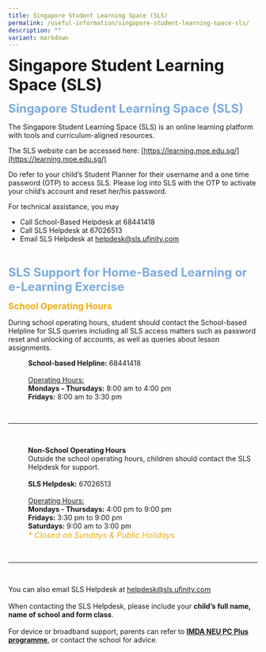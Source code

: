```yaml
---
title: Singapore Student Learning Space (SLS)
permalink: /useful-information/singapore-student-learning-space-sls/
description: ""
variant: markdown
---
```

<b><font size="6">Singapore Student Learning Space (SLS)</font></b>

<b><font size="5" color="#7daadf">Singapore Student Learning Space (SLS)</font></b>

  
The Singapore Student Learning Space (SLS) is an online learning platform with tools and curriculum-aligned resources.  
  
The SLS website can be accessed here:&nbsp;[https://learning.moe.edu.sg/](https://learning.moe.edu.sg/)  
  
Do refer to your child’s Student Planner for their username and a one time password (OTP) to access SLS. Please log into SLS with the OTP to activate your child’s account and reset her/his password.  
  
For technical assistance, you may  
  

*   Call School-Based Helpdesk at 68441418
*   Call SLS Helpdesk at 67026513
*   Email SLS Helpdesk at&nbsp;[helpdesk@sls.ufinity.com](mailto:helpdesk@sls.ufinity.com)

<br>

<b><font size="5" color="#7daadf">SLS Support for Home-Based Learning or e-Learning Exercise</font></b>

<b><font size="4" color="#eeac0d">School Operating Hours</font></b>

During school operating hours, student should contact the School-based Helpline for SLS queries including all SLS access matters such as password reset and unlocking of accounts, as well as queries about lesson assignments.  

<p style="margin-left: 40px">
<b>School-based Helpline:</b>&nbsp;68441418
<br><br>
<u>Operating Hours:</u><br>
<b>Mondays - Thursdays:</b>&nbsp;8:00 am to 4:00 pm<br>
<b>Fridays:</b>&nbsp;8:00 am to 3:30 pm<br>
</p>

<br>

* * *

<br>

<p style="margin-left: 40px">
<b>Non-School Operating Hours</b>
<br>
Outside the school operating hours, children should contact the SLS Helpdesk for support. <br><br> 
<b>SLS Helpdesk:</b>&nbsp;67026513  
<br><br>
<u>Operating Hours:</u><br>
<b>Mondays - Thursdays:</b> 4:00 pm to 9:00 pm<br>
<b>Fridays:</b>&nbsp;3:30 pm to 9:00 pm<br>
<b>Saturdays:</b>&nbsp;9:00 am to 3:00 pm<br>
<em><font size="3" color="#eeac0d">* Closed on Sundays &amp; Public Holidays</font></em>
</p>

<br>

* * *

<br>

You can also email SLS Helpdesk at&nbsp;<a href="helpdesk@sls.ufinity.com">helpdesk@sls.ufinity.com</a>
<br><br>
When contacting the SLS Helpdesk, please include your&nbsp;<b>child’s full name, name of school and form class</b>.  
<br>
For device or broadband support, parents can refer to&nbsp;<a href="https://www.imda.gov.sg/programme-listing/neu-pc-plus"><b>IMDA NEU PC Plus programme</b></a>, or contact the school for advice.


